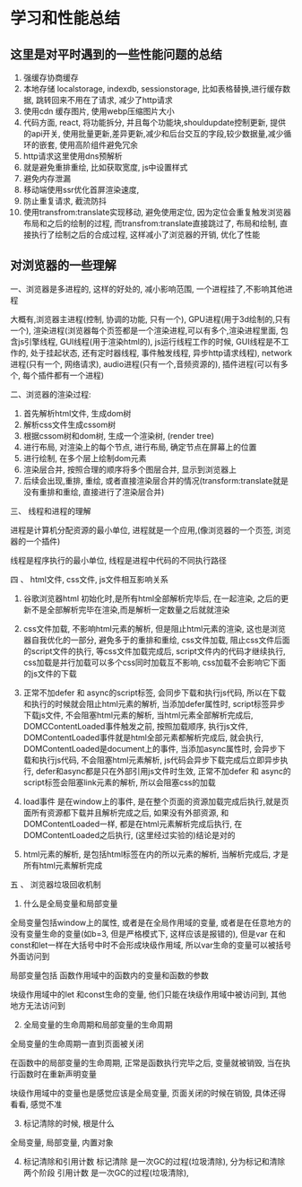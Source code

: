 # 学习和性能总结

## 这里是对平时遇到的一些性能问题的总结


1. 强缓存协商缓存
2. 本地存储 localstorage, indexdb, sessionstorage, 比如表格替换,进行缓存数据, 跳转回来不用在了请求, 减少了http请求 
3. 使用cdn 缓存图片, 使用webp压缩图片大小
4. 代码方面, react, 将功能拆分, 并且每个功能块,shouldupdate控制更新, 提供的api开关, 
使用批量更新,差异更新,减少和后台交互的字段,较少数据量,减少循环的嵌套, 使用高阶组件避免冗余
5. http请求这里使用dns预解析
6. 就是避免重排重绘, 比如获取宽度, js中设置样式
7. 避免内存泄漏
8. 移动端使用ssr优化首屏渲染速度,
9. 防止重复请求, 截流防抖
10. 使用transfrom:translate实现移动, 避免使用定位, 因为定位会重复触发浏览器布局和之后的绘制的过程, 
而transfrom:translate直接跳过了, 布局和绘制, 直接执行了绘制之后的合成过程, 这样减小了浏览器的开销, 
优化了性能



## 对浏览器的一些理解

一、浏览器是多进程的, 这样的好处的, 减小影响范围, 一个进程挂了,不影响其他进程

大概有,浏览器主进程(控制, 协调的功能, 只有一个), GPU进程(用于3d绘制的,只有一个), 渲染进程(浏览器每个页签都是一个渲染进程,可以有多个,渲染进程里面, 包含js引擎线程, GUI线程(用于渲染html的), js运行线程工作的时候, GUI线程是不工作的, 处于挂起状态, 还有定时器线程, 事件触发线程, 异步http请求线程), network进程(只有一个, 网络请求), audio进程(只有一个,音频资源的), 插件进程(可以有多个, 每个插件都有一个进程)


二、浏览器的渲染过程:

1. 首先解析html文件, 生成dom树
2. 解析css文件生成cssom树
3. 根据cssom树和dom树, 生成一个渲染树, (render tree)
4. 进行布局, 对渲染上的每个节点, 进行布局, 确定节点在屏幕上的位置
5. 进行绘制, 在多个层上绘制dom元素
6. 渲染层合并, 按照合理的顺序将多个图层合并, 显示到浏览器上
6. 后续会出现,重排, 重绘, 或者直接渲染层合并的情况(transform:translate就是没有重排和重绘, 直接进行了渲染层合并)

三、 线程和进程的理解

进程是计算机分配资源的最小单位, 进程就是一个应用,(像浏览器的一个页签, 浏览器的一个插件)

线程是程序执行的最小单位, 线程是进程中代码的不同执行路径


四 、 html文件, css文件, js文件相互影响关系

1. 谷歌浏览器html 初始化时,是所有html全部解析完毕后, 在一起渲染, 之后的更新不是全部解析完毕在渲染,而是解析一定数量之后就就渲染

2. css文件加载, 不影响html元素的解析, 但是阻止html元素的渲染, 这也是浏览器自我优化的一部分, 避免多于的重排和重绘, 
css文件加载, 阻止css文件后面的script文件的执行, 等css文件加载完成后, script文件内的代码才继续执行, css加载是并行加载可以多个css同时加载互不影响, css加载不会影响它下面的js文件的下载

3. 正常不加defer 和 async的script标签, 会同步下载和执行js代码, 所以在下载和执行的时候就会阻止html元素的解析,
当添加defer属性时, script标签异步下载js文件, 不会阻塞html元素的解析, 当html元素全部解析完成后, DOMCContentLoaded事件触发之前,
按照加载顺序, 执行js文件, DOMContentLoaded事件就是html全部元素都解析完成后, 就会执行, DOMContentLoaded是document上的事件,
当添加async属性时, 会异步下载和执行js代码, 不会阻塞html元素解析, js代码会异步下载完成后立即异步执行, defer和async都是只在外部引用js文件时生效, 正常不加defer 和 async的script标签会阻塞link元素的解析, 所以会阻塞css的加载

4. load事件 是在window上的事件, 是在整个页面的资源加载完成后执行,就是页面所有资源都下载并且解析完成之后, 如果没有外部资源, 和DOMContentLoaded一样, 都是在html元素解析完成后执行, 在DOMContentLoaded之后执行, (这里经过实验的)结论是对的

5. html元素的解析, 是包括html标签在内的所以元素的解析, 当</html>解析完成后, 才是所有html元素解析完成

五 、 浏览器垃圾回收机制

1. 什么是全局变量和局部变量 

全局变量包括window上的属性, 或者是在全局作用域的变量, 或者是在任意地方的没有变量生命的变量(如b=3, 但是严格模式下, 这样应该是报错的),
但是var 在和const和let一样在大括号中时不会形成块级作用域, 所以var生命的变量可以被括号外面访问到

局部变量包括 函数作用域中的函数内的变量和函数的参数

块级作用域中的let 和const生命的变量, 他们只能在块级作用域中被访问到, 其他地方无法访问到

2. 全局变量的生命周期和局部变量的生命周期

全局变量的生命周期一直到页面被关闭

在函数中的局部变量的生命周期, 正常是函数执行完毕之后, 变量就被销毁, 当在执行函数时在重新声明变量

块级作用域中的变量也是感觉应该是全局变量, 页面关闭的时候在销毁, 具体还得看看, 感觉不准

3. 标记清除的时候, 根是什么

全局变量, 局部变量, 内置对象

4. 标记清除和引用计数
标记清除 是一次GC的过程(垃圾清除), 分为标记和清除两个阶段
引用计数 是一次GC的过程(垃圾清除), 











